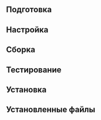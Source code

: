<!-- 
	Этот шаблон  можно использовавть для инструкции по сборке пакета.
	<pkg :name="'mpc'" instsize showsbu></pkg> - шапка с описанием пакета.
		параметры: name - название пакета из файла packages.json репозитория с пакетами. https://github.com/Linux4Yourself/Linux4Yourself.Book.Packages

	<package-script :package="'mpc'" :type="'prepare'"></package-script> - выводит инструкцию по использованию пакета.
		параметры:
			name - название пакета из файла packages.json репозитория с пакетами. https://github.com/Linux4Yourself/Linux4Yourself.Book.Packages
		  type - тип инструкции. Посмотрите содержимое каталога пакета, для которого необходимо вывечти инструкцию:
			Типовые файлы:
			- prepare - подготовка
			- patch - применить патч
			- build - сборка
			- test - тестирование
			- configure - настройка
			- install - установка
			- multi_prepare - подготовка multilib
  	  - multi_configure - настройка multilib
			- multi_build - сборка multilib
			- multi_install - установка multilib
 -->

<pkg :name="'mpc'" instsize showsbu2></pkg>
## Подготовка
<package-script :package="'mpc'" :type="'prepare'"></package-script>
## Настройка
<package-script :package="'mpc'" :type="'configure'"></package-script>

## Сборка
<package-script :package="'mpc'" :type="'build'"></package-script>
## Тестирование
<package-script :package="'mpc'" :type="'test'"></package-script>

## Установка
<package-script :package="'mpc'" :type="'install'"></package-script>
 
## Установленные файлы
<package-script :package="'mpc'" :type="'files'"></package-script>

<script>
	new Vue({ el: '#main' })
</script> 
